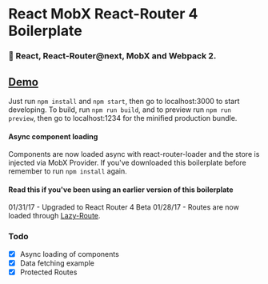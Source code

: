 # React MobX React-Router 4 Boilerplate

### :tada: React, React-Router@next, MobX and Webpack 2.
## [Demo](http://boilerplate.mhaagens.me)

Just run `npm install` and `npm start`, then go to localhost:3000 to start developing.
To build, run `npm run build`, and to preview run `npm run preview`, then go
to localhost:1234 for the minified production bundle.

#### Async component loading
Components are now loaded async with react-router-loader and the store is injected via MobX Provider. 
If you've downloaded this boilerplate before remember to run `npm install` again.

#### Read this if you've been using an earlier version of this boilerplate

01/31/17 - Upgraded to React Router 4 Beta
01/28/17 - Routes are now loaded through [Lazy-Route](https://github.com/mhaagens/lazy-route).

### Todo

- [X] Async loading of components
- [X] Data fetching example
- [X] Protected Routes
